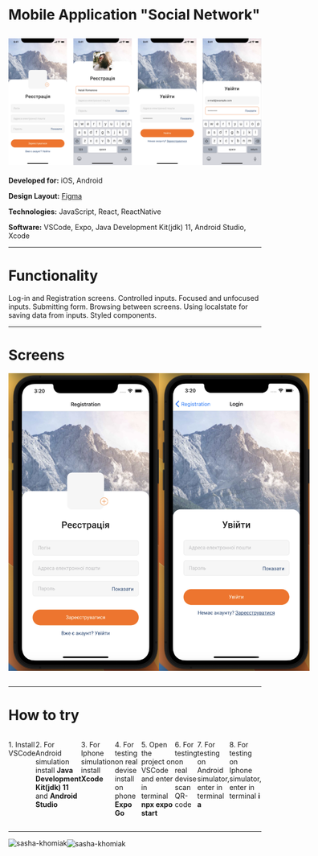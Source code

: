 # Mobile Application "Social Network"

## ![preview](./forreadme/top-screens.png)

<div align="left">
<p><b>Developed for:</b> iOS, Android</p>
<p><b>Design Layout:</b> <a href="https://www.figma.com/file/YqWLNarVE4x1zkXa6PYJfi/Homework-(Copy)-(Copy)?type=design&node-id=3-26">Figma</a></p>
<p><b>Technologies:</b> JavaScript, React, ReactNative</p>
<p><b>Software:</b> VSCode, Expo, Java Development Kit(jdk) 11, Android Studio, Xcode</p>
</div>

---

# Functionality

<div align="left">
<p>Log-in and Registration screens. Controlled inputs. Focused and unfocused inputs. Submitting form. Browsing between screens. Using localstate for saving data from inputs. Styled components.</p>
</div>

---

# Screens

<div style="display: flex;" align="center" width="100%">
<img align="left" src="./forreadme/1.png"  width="300" />
<img align="left" src="./forreadme/2.png"  width="300" />
</div>
<br>

---

# How to try

<div style="display: flex;" align="left">
<p>1. Install VSCode</p>
<p>2. For Android simulation install <b>Java Development Kit(jdk) 11</b> and <b>Android Studio</b></p>
<p>3. For Iphone simulation install <b>Xcode</b></p>
<p>4. For testing on real devise install on phone <b>Expo Go</b></p>
<p>5. Open the project on VSCode and enter in terminal <b>npx expo start</b></p>
<p>6. For testing on real devise scan QR-code</p>
<p>7. For testing on Android simulator, enter in terminal <b>a</b></p>
<p>8. For testing on Iphone simulator, enter in terminal <b>i</b></p>
</div>

---

<p><img align="left" src="https://github-readme-stats.vercel.app/api/top-langs?username=sasha-khomiak&show_icons=true&theme=dracula&locale=en&layout=compact" alt="sasha-khomiak" height="160" /></p>
<p><img align="center" src="https://github-readme-stats.vercel.app/api?username=sasha-khomiak&show_icons=true&theme=dracula&locale=en&hide_border=true" alt="sasha-khomiak" height="160"/></p>
